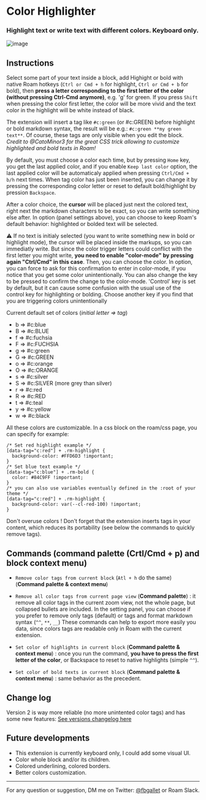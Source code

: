 # Color Highlighter

### Highlight text or write text with different colors. Keyboard only.

![image](https://user-images.githubusercontent.com/74436347/182989132-886f244e-a37b-40fa-8010-04bdee184e16.png)

## Instructions

Select some part of your text inside a block, add Highight or bold with native Roam hotkeys (`Ctrl or Cmd + h` for highlight, `Ctrl or Cmd + b` for bold), then **press a letter corresponding to the first letter of the color (**without pressing Ctrl-Cmd anymore**)**, e.g. 'g' for green. If you press `Shift` when pressing the color first letter, the color will be more vivid and the text color in the highlight will be white instead of black.

The extension will insert a tag like `#c:green` (or #c:GREEN) before highlight or bold markdown syntax, the result will be e.g.: `#c:green **my green text**`. Of course, these tags are only visible when you edit the block. _Credit to @CatoMinor3 for the great CSS trick allowing to customize highlighted and bold texts in Roam!_

By default, you must choose a color each time, but by pressing `Home` key, you get the last applied color, and if you enable `Keep last color` option, the last applied color will be automaticaly applied when pressing `Ctrl/Cmd + b/h` next times. When tag color has just been inserted, you can change it by pressing the corresponding color letter or reset to default bold/highlight by pression `Backspace`.

After a color choice, the **cursor** will be placed just next the colored text, right next the markdown characters to be exact, so you can write something else after. In option (panel settings above), you can choose to keep Roam's default behavior: highlighted or bolded text will be selected.

⚠️ If no text is initialy selected (you want to write something new in bold or highlight mode), the cursor will be placed inside the markups, so you can immediatly write. But since the color trigger letters could conflict with the first letter you might write, **you need to enable "color-mode" by pressing again "Ctrl/Cmd" in this case**. Then, you can choose the color. In option, you can force to ask for this confirmation to enter in color-mode, if you notice that you get some color unintentionally. You can also change the key to be pressed to confirm the change to the color-mode. 'Control' key is set by default, but it can cause some confusion with the usual use of the control key for highlighting or bolding. Choose another key if you find that you are triggering colors unintentionally

Current default set of colors (_initial letter ⇒ tag_)

- b ⇒ #c:blue
- B ⇒ #c:BLUE
- f ⇒ #c:fuchsia
- F ⇒ #c:FUCHSIA
- g ⇒ #c:green
- G ⇒ #c:GREEN
- o ⇒ #c:orange
- O ⇒ #c:ORANGE
- s ⇒ #c:silver
- S ⇒ #c:SILVER (more grey than silver)
- r ⇒ #c:red
- R ⇒ #c:RED
- t ⇒ #c:teal
- y ⇒ #c:yellow
- w ⇒ #c:black

All these colors are customizable. In a css block on the roam/css page, you can specify for example:
```
/* Set red highlight example */
[data-tag="c:red"] + .rm-highlight {
  background-color: #FFD6D3 !important;
}
/* Set blue text example */
[data-tag="c:blue"] + .rm-bold {
  color: #84C9FF !important;
}
/* you can also use variables eventually defined in the :root of your theme */
[data-tag="c:red"] + .rm-highlight {
  background-color: var(--cl-red-100) !important;
}
```

Don't overuse colors ! Don't forget that the extension inserts tags in your content, which reduces its portability (see below the commands to quickly remove tags).


## Commands (command palette (Crtl/Cmd + p) and block context menu)

- `Remove color tags from current block` (`Atl + h` do the same) (__Command palette & context menu__)
- `Remove all color tags from current page view` (__Command palette__) : it remove all color tags in  the current zoom view, not the whole page, but collapsed bullets are included.
In the setting panel, you can choose if you prefer to remove only tags (default) or tags and format markdown syntax (`^^`, `**`, `__`)
These commands can help to export more easily you data, since colors tags are readable only in Roam with the current extension.

- `Set color of highlights in current block` (__Command palette & context menu__) : once you run the command, **you have to press the first letter of the color**, or Backspace to reset to native highlights (simple `^^`).
- `Set color of bold texts in current block` (__Command palette & context menu__) : same behavior as the precedent.

## Change log
  Version 2 is way more reliable (no more unintented color tags) and has some new features:
  [See versions changelog here](https://github.com/fbgallet/roam-extension-color-highlighter/edit/main/CHANGELOG.md)

## Future developments

- This extension is currently keyboard only, I could add some visual UI.
- Color whole block and/or its children.
- Colored underlining, colored borders.
- Better colors customization.

---

For any question or suggestion, DM me on Twitter: [@fbgallet](https://twitter.com/fbgallet) or Roam Slack.
